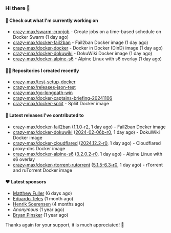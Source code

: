 ### Hi there 👋

#### 👷 Check out what I'm currently working on

- [crazy-max/swarm-cronjob](https://github.com/crazy-max/swarm-cronjob) - Create jobs on a time-based schedule on Docker Swarm (1 day ago)
- [crazy-max/docker-fail2ban](https://github.com/crazy-max/docker-fail2ban) - Fail2ban Docker image (1 day ago)
- [crazy-max/docker-docker](https://github.com/crazy-max/docker-docker) - Docker in Docker (DinD) image (1 day ago)
- [crazy-max/docker-dokuwiki](https://github.com/crazy-max/docker-dokuwiki) - DokuWiki Docker image (1 day ago)
- [crazy-max/docker-alpine-s6](https://github.com/crazy-max/docker-alpine-s6) - Alpine Linux with s6 overlay (1 day ago)

#### 👨‍💻 Repositories I created recently

- [crazy-max/test-setup-docker](https://github.com/crazy-max/test-setup-docker)
- [crazy-max/releases-json-test](https://github.com/crazy-max/releases-json-test)
- [crazy-max/go-longpath-win](https://github.com/crazy-max/go-longpath-win)
- [crazy-max/docker-captains-briefing-20241106](https://github.com/crazy-max/docker-captains-briefing-20241106)
- [crazy-max/docker-spliit](https://github.com/crazy-max/docker-spliit) - Spliit Docker image

#### 🚀 Latest releases I've contributed to

- [crazy-max/docker-fail2ban](https://github.com/crazy-max/docker-fail2ban) ([1.1.0-r2](https://github.com/crazy-max/docker-fail2ban/releases/tag/1.1.0-r2), 1 day ago) - Fail2ban Docker image
- [crazy-max/docker-dokuwiki](https://github.com/crazy-max/docker-dokuwiki) ([2024-02-06b-r0](https://github.com/crazy-max/docker-dokuwiki/releases/tag/2024-02-06b-r0), 1 day ago) - DokuWiki Docker image
- [crazy-max/docker-cloudflared](https://github.com/crazy-max/docker-cloudflared) ([2024.12.2-r0](https://github.com/crazy-max/docker-cloudflared/releases/tag/2024.12.2-r0), 1 day ago) - Cloudflared proxy-dns Docker image
- [crazy-max/docker-alpine-s6](https://github.com/crazy-max/docker-alpine-s6) ([3.2.0.2-r0](https://github.com/crazy-max/docker-alpine-s6/releases/tag/3.2.0.2-r0), 1 day ago) - Alpine Linux with s6 overlay
- [crazy-max/docker-rtorrent-rutorrent](https://github.com/crazy-max/docker-rtorrent-rutorrent) ([5.1.5-6.3-r0](https://github.com/crazy-max/docker-rtorrent-rutorrent/releases/tag/5.1.5-6.3-r0), 1 day ago) - rTorrent and ruTorrent Docker image

#### ❤️ Latest sponsors
- [Matthew Fuller](https://github.com/mathematics333) (6 days ago)
- [Eduardo Teles](https://github.com/eduardoteles17) (1 month ago)
- [Henrik Soerensen](https://github.com/hsoerensen) (4 months ago)
- _Anonymous_ (1 year ago)
- [Bryan Pinsker](https://github.com/BryanPinsker) (1 year ago)

Thanks again for your support, it is much appreciated! 🙏
